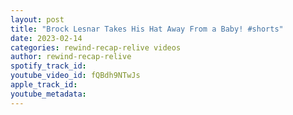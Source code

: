 ```yaml
---
layout: post
title: "Brock Lesnar Takes His Hat Away From a Baby! #shorts"
date: 2023-02-14
categories: rewind-recap-relive videos
author: rewind-recap-relive
spotify_track_id: 
youtube_video_id: fQBdh9NTwJs
apple_track_id: 
youtube_metadata: 
---
```

